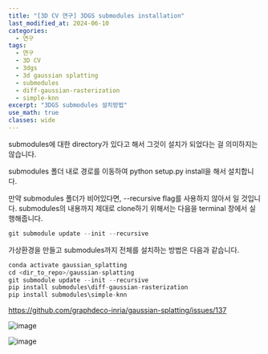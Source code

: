 ```yaml
---
title: "[3D CV 연구] 3DGS submodules installation"
last_modified_at: 2024-06-10
categories:
  - 연구
tags:
  - 연구
  - 3D CV
  - 3dgs
  - 3d gaussian splatting
  - submodules
  - diff-gaussian-rasterization
  - simple-knn
excerpt: "3DGS submodules 설치방법"
use_math: true
classes: wide
---
```


submodules에 대한 directory가 있다고 해서 그것이 설치가 되었다는 걸 의미하지는 않습니다. 

submodules 폴더 내로 경로를 이동하여 python setup.py install을 해서 설치합니다.

만약 submodules 폴더가 비어있다면, --recursive flag를 사용하지 않아서 일 것입니다. submodules의 내용까지 제대로 clone하기 위해서는 다음을 terminal 창에서 실행해줍니다.

```python
git submodule update --init --recursive
```

가상환경을 만들고 submodules까지 전체를 설치하는 방법은 다음과 같습니다.

```python
conda activate gaussian_splatting
cd <dir_to_repo>/gaussian-splatting
git submodule update --init --recursive
pip install submodules\diff-gaussian-rasterization
pip install submodules\simple-knn
```

https://github.com/graphdeco-inria/gaussian-splatting/issues/137

![image](https://github.com/sandokim/sandokim.github.io/assets/74639652/660d5c50-466e-4aea-99eb-6be104e78460)

![image](https://github.com/sandokim/sandokim.github.io/assets/74639652/a17bf400-dfad-4eee-b8ee-4acefb129cfe)



